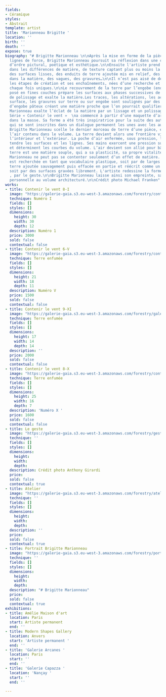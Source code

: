 ```yaml
---
fields:
- Céramique
styles:
- Abstrait
template: artist
title: 'Marionneau Brigitte '
location: ''
birth: ''
death: ''
expose: true
biography: "# Brigitte Marionneau \n\nAprès la mise en forme de la pièce dans ses
  lignes de force, Brigitte Marionneau poursuit sa réflexion dans une composition
  d’ordre pictural, poétique et esthétique.\n\nEnsuite l'artiste prend des décisions
  dans les différences de matière, de texture captant plus ou moins la lumière. S’opposent
  des surfaces lisses, des enduits de terre ajoutée mis en relief, des inégalités
  dans la matière, des vagues, des gravures…\n\nIl n’est pas aisé de décrire minutieusement
  les étapes de création et ses enchaînements, nées d’une recherche et d’une intention
  chaque fois uniques.\n\nLe recouvrement de la terre par l’engobe (enduit terreux)
  posé en fines couches prépare les surfaces aux phases successives de lissage et
  de polissage et exalte la matière.Les traces, les altérations, les accidents de
  surface, les gravures sur terre ou sur engobe sont soulignés par des balayages successifs
  d’engobe pâteux créant une matière proche que l’on pourrait qualifier d’épiderme.\n\nBrigitte
  Marionneau exalte l’éclat de la matière par un lissage et un polissage minutieux.\n\nLa
  Série « Contenir le vent »  \na commencé à partir d’une maquette d’argile façonnée
  dans la masse. Sa forme a été très inspiratrice pour la suite des autres pièces,
  qui se sont inscrites dans un dialogue permanent les unes avec les autres.\n\nLorsque
  Brigitte Marionneau scelle le dernier morceau de terre d’une pièce, elle enferme
  l’air contenu dans le volume. La terre devient alors une frontière vivante entre
  l’intérieur et l’extérieur. La poche d’air enfermée, sous pression, lui permet de
  tendre les surfaces et les lignes. Ses mains exercent une pression sur les parois
  et déterminent les courbes du volume. L’air devient son allié pour bâtir.\n\nLa
  terre est une matière souple, qui a sa plasticité, sa propre vitalité. Brigitte
  Marionneau ne peut pas se contenter seulement d’un effet de matière. La texture
  est recherchée en tant que vocabulaire plastique, soit par de larges enduits de
  terre ajoutée sauvagement puis effacée en partie et réécrit comme un palimpseste,
  soit par des surfaces gravées librement. L'artiste redessine la forme par le trait
  , par le geste.\n\nBrigitte Marionneau laisse ainsi son empreinte, sa cartographie
  personnelle au volume architecturé.\n\nCrédit photo Michael Franken"
works:
- title: Contenir le vent 8-I
  image: "https://galerie-gaia.s3.eu-west-3.amazonaws.com/forestry/contenir-le-vent-8-i-2018-h-30x30x12cm-credit-photo-pascal-vangysel.jpg"
  technique: Numéro I
  fields: []
  styles: []
  dimensions:
    height: 30
    width: 30
    depth: 12
  description: Numéro 1
  price: 3000
  sold: false
  contextual: false
- title: Contenir le vent 6-V
  image: "https://galerie-gaia.s3.eu-west-3.amazonaws.com/forestry/contenir-le-vent-6-v-2019-h-21x18x11cm-credit-photo-pascal-vangysel.jpg"
  technique: Terre enfumée
  fields: []
  styles: []
  dimensions:
    height: 21
    width: 18
    depth: 11
  description: Numéro V
  price: 1500
  sold: false
  contextual: false
- title: Contenir le vent 9-XI
  image: "https://galerie-gaia.s3.eu-west-3.amazonaws.com/forestry/galerie-gaia-marionneau-contenir-le-vent-9-xi-2020-h-17x14x14cm.jpg"
  technique: Terre enfumée
  fields: []
  styles: []
  dimensions:
    height: 17
    width: 14
    depth: 14
  description: ''
  price: 2000
  sold: false
  contextual: false
- title: Contenir le vent 8-X
  image: "https://galerie-gaia.s3.eu-west-3.amazonaws.com/forestry/contenir-le-vent-8-x-2019-h-25x15x7cm-credit-photo-michael-franken.jpg"
  technique: Terre enfumée
  fields: []
  styles: []
  dimensions:
    height: 25
    width: 16
    depth: 7
  description: 'Numéro X '
  price: 1600
  sold: false
  contextual: false
- title: Le geste
  image: "https://galerie-gaia.s3.eu-west-3.amazonaws.com/forestry/geste-credit-photo-anthony-girardi.jpg"
  technique: ''
  fields: []
  styles: []
  dimensions:
    height: 
    width: 
    depth: 
  description: Crédit photo Anthony Girardi
  price: 
  sold: false
  contextual: true
- title: Atelier
  image: "https://galerie-gaia.s3.eu-west-3.amazonaws.com/forestry/atelier-brigitte-marionneau-credit-photo-michael-franken.jpg"
  technique: ''
  fields: []
  styles: []
  dimensions:
    height: 
    width: 
    depth: 
  description: ''
  price: 
  sold: false
  contextual: true
- title: Portrait Brigitte Marionneau
  image: "https://galerie-gaia.s3.eu-west-3.amazonaws.com/forestry/portrait-brigitte-marionneau.JPG"
  technique: ''
  fields: []
  styles: []
  dimensions:
    height: 
    width: 
    depth: 
  description: "# Brigitte Marionneau"
  price: 
  sold: false
  contextual: true
exhibitions:
- title: Amélie Maison d'art
  location: Paris
  start: Artiste permanent
  end: ''
- title: Modern Shapes Gallery
  location: Anvers
  start: 'Artiste permanent '
  end: ''
- title: 'Galerie Arcanes '
  location: Paris
  start: ''
  end: ''
- title: 'Galerie Capazza '
  location: 'Nançay '
  start: ''
  end: ''

---
```

